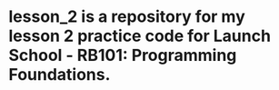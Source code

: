 # lesson_2 is a repository for my lesson 2 practice code for Launch School - RB101: Programming Foundations.
